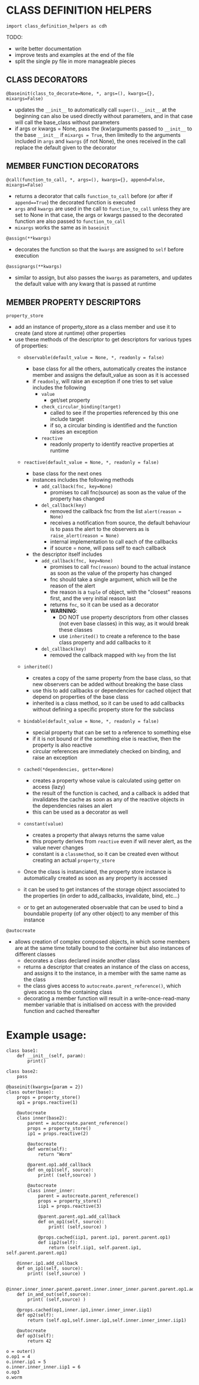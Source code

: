 # CLASS DEFINITION HELPERS

`import class_definition_helpers as cdh`

TODO:
- write better documentation
- improve tests and examples at the end of the file
- split the single py file in more manageable pieces

## CLASS DECORATORS

`@baseinit(class_to_decorate=None, *, args=(), kwargs={}, mixargs=False)`
- updates the `__init__` to automatically call `super().__init__` at the beginning
can also be used directly without parameters, and in that case will call the
base_class without parameters
- if args or kwargs = None, pass the (kw)arguments passed to `__init__` to the base `__init__`
if `mixargs = True`, then limitedly to the arguments included in `args` and `kwargs` (if not None), the ones received in the call replace the default given to the decorator

## MEMBER FUNCTION DECORATORS

`@call(function_to_call, *, args=(), kwargs={}, append=False, mixargs=False)`
- returns a decorator that calls `function_to_call` before (or after if `append==True`) the decorated function is executed
- `args` and `kwargs` are used in the call to `function_to_call` unless they are set to None
in that case, the args or kwargs passed to the decorated function are also passed to `function_to_call`
- `mixargs` works the same as in `baseinit`

`@assign(**kwargs)`
- decorates the function so that the `kwargs` are assigned to `self` before execution

`@assignargs(**kwargs)`
- similar to assign, but also passes the `kwargs` as parameters, and updates the default value with any kwarg that is passed at runtime

## MEMBER PROPERTY DESCRIPTORS
`property_store`
- add an instance of property_store as a class member and use it to create (and store at runtime) other properties
- use these methods of the descriptor to get descriptors for various types of properties:
    - `observable(default_value = None, *, readonly = false)`
        - base class for all the others, automatically creates the instance member and assigns the default_value as soon as it is accessed
        - if `readonly`, will raise an exception if one tries to set value
        includes the following
            - `value`
                - get/set property
            - `check_circular_binding(target)`
                - called to see if the properties referenced by this one include target
                - if so, a circular binding is identified and the function raises an exception
            - `reactive`
                - readonly property to identify reactive properties at runtime

    - `reactive(default_value = None, *, readonly = false)`
        - base class for the next ones
        - instances includes the following methods
            - `add_callback(fnc, key=None)`
                - promises to call fnc(source) as soon as the value of the property has changed
            - `del_callback(key)`
                - removed the callback fnc from the list
            `alert(reason = None)`
                - receives a notification from source, the default behaviour is to pass the alert to the observers as is
            `raise_alert(reason = None)`
                - internal implementation to call each of the callbacks
                - if source = none, will pass self to each callback
        - the descriptor itself includes
            - `add_callback(fnc, key=None)`
                - promises to call `fnc(reason)` bound to the actual instance as soon as the value of the property has changed
                - fnc should take a single argument, which will be the reason of the alert
                - the reason is a `tuple` of object, with the "closest" reasons first, and the very initial reason last
                - returns `fnc`, so it can be used as a decorator
                - **WARNING**:
                    - DO NOT use property descriptors from other classes (not even base classes) in this way, as it would break these classes
                    - use `inherited()` to create a reference to the base class property and add callbacks to it
            - `del_callback(key)`
                - removed the callback mapped with `key` from the list
    - `inherited()`
        - creates a copy of the same property from the base class, so that new observers can be added without breaking the base class
        - use this to add callbacks or dependencies for cached object that depend on properties of the base class
        - inherited is a class method, so it can be used to add callbacks without defining a specific property store for the subclass
    
    - `bindable(default_value = None, *, readonly = false)`
        - special property that can be set to a reference to something else
        - if it is not bound or if the something else is reactive, then the property is also reactive
        - circular references are immediately checked on binding, and raise an exception
    
    - `cached(*dependencies, getter=None)`
        - creates a property whose value is calculated using getter on access (lazy)
        - the result of the function is cached, and a callback is added that invalidates the cache as soon as any of the reactive objects in the dependencies raises an alert
        - this can be used as a decorator as well
    
    - `constant(value)`
        - creates a property that always returns the same value
        - this property derives from `reactive` even if will never alert, as the value never changes
        - constant is a `classmethod`, so it can be created even without creating an actual `property_store`
    
    - Once the class is instanciated, the property store instance is automatically created as soon as any property is accessed
    - it can be used to get instances of the storage object associated to the properties (in order to add_callbacks, invalidate, bind, etc...)
    - or to get an autogenerated observable that can be used to bind a boundable property (of any other object) to any member of this instance

`@autocreate`
- allows creation of complex composed objects, in which some members are at the same time totally bound to the container but also instances of different classes
    - decorates a class declared inside another class
    - returns a descriptor that creates an instance of the class on access, and assigns it to the instance, in a member with the same name as the class
    - the class gives access to `autocreate.parent_reference()`, which gives access to the containing class
    - decorating a member function will result in a write-once-read-many member variable that is initialised on access with the provided function and cached thereafter

# Example usage:
```
class base1:
    def __init__(self, param):
        print()

class base2:
    pass

@baseinit(kwargs={param = 2})
class outer(base):
    props = property_store()
    op1 = props.reactive(1)

    @autocreate
    class inner(base2):
        parent = autocreate.parent_reference()
        props = property_store()
        ip1 = props.reactive(2)
        
        @autocreate
        def worm(self):
            return "Worm"

        @parent.op1.add_callback
        def on_op1(self, source):
            print( (self,source) )
        
        @autocreate
        class inner_inner:
            parent = autocreate.parent_reference()
            props = property_store()
            iip1 = props.reactive(3)
        
            @parent.parent.op1.add_callback
            def on_op1(self, source):
                print( (self,source) )
            
            @props.cached(iip1, parent.ip1, parent.parent.op1)
            def iip2(self):
                return (self.iip1, self.parent.ip1, self.parent.parent.op1)
    
    @inner.ip1.add_callback
    def on_ip1(self, source):
        print( (self,source) )

    @inner.inner_inner.parent.parent.inner.inner_inner.parent.parent.op1.add_callback
    def in_and_out(self,source):
        print( (self,source) )

    @props.cached(op1,inner.ip1,inner.inner_inner.iip1)
    def op2(self):
        return (self.op1,self.inner.ip1,self.inner.inner_inner.iip1)

    @autocreate
    def op3(self):
        return 42

o = outer()
o.op1 = 4
o.inner.ip1 = 5
o.inner.inner_inner.iip1 = 6
o.op3
o.worm
```